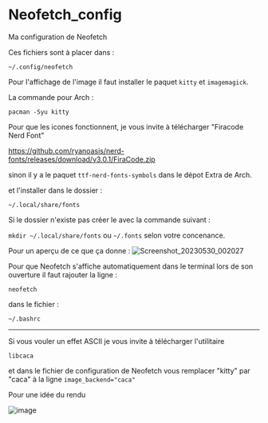 # Neofetch_config
Ma configuration de Neofetch

Ces fichiers sont à placer dans :

`~/.config/neofetch`

Pour l'affichage de l'image il faut installer le paquet `kitty` et `imagemagick`.

La commande pour Arch :

`pacman -Syu kitty`

Pour que les icones fonctionnent, je vous invite à télécharger "Firacode Nerd Font"

https://github.com/ryanoasis/nerd-fonts/releases/download/v3.0.1/FiraCode.zip

sinon il y a le paquet `ttf-nerd-fonts-symbols` dans le dépot Extra de Arch.

et l'installer dans le dossier :

`~/.local/share/fonts`

Si le dossier n'existe pas créer le avec la commande suivant :

`mkdir ~/.local/share/fonts` ou `~/.fonts` selon votre concenance.

Pour un aperçu de ce que ça donne :
![Screenshot_20230530_002027](https://github.com/THMprod/Neofetch_config/assets/82099500/b681280c-212e-4e56-b478-585a5af73393)

Pour que Neofetch s'affiche automatiquement dans le terminal lors de son ouverture il faut rajouter la ligne :

`neofetch`

dans le fichier :

`~/.bashrc`

_______________________________________________________________________________________________________________________________________________________________________________________________________________

Si vous vouler un effet ASCII je vous invite à télécharger l'utilitaire 

`libcaca` 

et dans le fichier de configuration de Neofetch vous remplacer "kitty" par "caca" à la ligne `image_backend="caca"` 

Pour une idée du rendu

![image](https://github.com/THMprod/Neofetch_config/assets/82099500/864f8d25-1198-411f-b968-526a33e7e16e)

